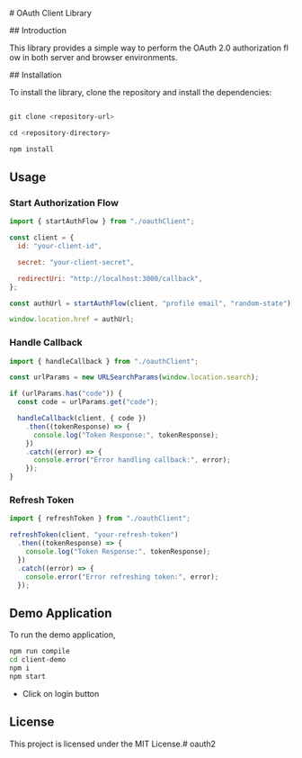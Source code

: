 # OAuth Client Library

## Introduction

This library provides a simple way to perform the OAuth 2.0 authorization flow in both server and browser environments.

## Installation

To install the library, clone the repository and install the dependencies:

```bash

git clone <repository-url>

cd <repository-directory>

npm install
```

## Usage

### Start Authorization Flow

```jsx
import { startAuthFlow } from "./oauthClient";

const client = {
  id: "your-client-id",

  secret: "your-client-secret",

  redirectUri: "http://localhost:3000/callback",
};

const authUrl = startAuthFlow(client, "profile email", "random-state");

window.location.href = authUrl;
```

### Handle Callback

```js
import { handleCallback } from "./oauthClient";

const urlParams = new URLSearchParams(window.location.search);

if (urlParams.has("code")) {
  const code = urlParams.get("code");

  handleCallback(client, { code })
    .then((tokenResponse) => {
      console.log("Token Response:", tokenResponse);
    })
    .catch((error) => {
      console.error("Error handling callback:", error);
    });
}
```

### Refresh Token

```js
import { refreshToken } from "./oauthClient";

refreshToken(client, "your-refresh-token")
  .then((tokenResponse) => {
    console.log("Token Response:", tokenResponse);
  })
  .catch((error) => {
    console.error("Error refreshing token:", error);
  });
```

## Demo Application

To run the demo application,

```sh
npm run compile
cd client-demo
npm i
npm start
```

- Click on login button

## License

This project is licensed under the MIT License.# oauth2
